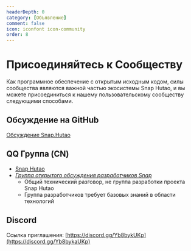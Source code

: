```yaml
---
headerDepth: 0
category: [Объявление]
comment: false
icon: iconfont icon-community
order: 8
---
```


# Присоединяйтесь к Сообществу

Как программное обеспечение с открытым исходным кодом, силы сообщества являются важной частью экосистемы Snap Hutao, и вы можете присоединиться к нашему пользовательскому сообществу следующими способами.

<!-- @include: star-request.md -->

## <HopeIcon icon="iconfont icon-github" size="1.5rem" /> Обсуждение на GitHub

[Обсуждение Snap.Hutao](https://github.com/DGP-Studio/Snap.Hutao/discussions)

## <HopeIcon icon="iconfont icon-qq" size="1.5rem" color="rgb(0,126,198)" /> QQ Группа (CN)

- [Snap Hutao](http://qm.qq.com/cgi-bin/qm/qr?_wv=1027&k=DmW_LDX35YEr1CQZwjZ6x4JYP03soai2&authKey=z3PzXsuYlaPTm%2FW7TyE0o9KNz7H6LA%2BTEZ4mK2BE9%2Fcz0HhH3s1qgbydciAmrGeg&noverify=0&group_code=910780153)
- [_Группа открытого обсуждения разработчиков Snap_](http://qm.qq.com/cgi-bin/qm/qr?_wv=1027&k=XJPjE6ffuYPkZmXvujdP1ZDY2BqL8RDg&authKey=YHBYvW4KmPUpPjGwYwGduG7ZELhFIkd9QxLHuwBFmm4UvQH1ThWiv%2FKPgeckiqt4&noverify=0&group_code=982424236)
  - Общий технический разговор, не группа разработки проекта Snap Hutao
  - Группа разработчиков требует базовых знаний в области технологий

## <HopeIcon icon="iconfont icon-discord1" size="1.5rem" color="rgb(115,139,216)" /> Discord

Ссылка приглашения: [https://discord.gg/Yb8bykUKp](https://discord.gg/Yb8bykaUKp)
